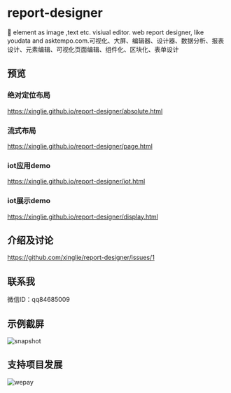 # report-designer
🚀 element as image ,text etc. visiual editor. web report designer, like youdata and asktempo.com.可视化、大屏、编辑器、设计器、数据分析、报表设计、元素编辑、可视化页面编辑、组件化、区块化、表单设计

## 预览

### 绝对定位布局 
https://xinglie.github.io/report-designer/absolute.html

### 流式布局
https://xinglie.github.io/report-designer/page.html

### iot应用demo
https://xinglie.github.io/report-designer/iot.html


### iot展示demo
https://xinglie.github.io/report-designer/display.html

## 介绍及讨论
https://github.com/xinglie/report-designer/issues/1

## 联系我
微信ID：qq84685009

## 示例截屏
![snapshot](https://xinglie.github.io/report-designer/snapshot.png)

## 支持项目发展
![wepay](https://xinglie.github.io/report-designer/wepay.jpg)
